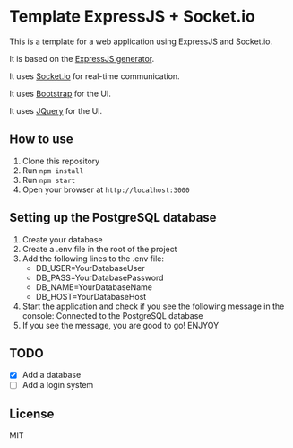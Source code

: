 Template ExpressJS + Socket.io
============================

This is a template for a web application using ExpressJS and Socket.io.

It is based on the [ExpressJS generator](https://expressjs.com/en/starter/generator.html).

It uses [Socket.io](https://socket.io/) for real-time communication.

It uses [Bootstrap](https://getbootstrap.com/) for the UI.

It uses [JQuery](https://jquery.com/) for the UI.

How to use
----------

1. Clone this repository
2. Run `npm install`
3. Run `npm start`
4. Open your browser at `http://localhost:3000`

Setting up the PostgreSQL database
----------------------------------

1. Create your database
2. Create a .env file in the root of the project
3. Add the following lines to the .env file:
    - DB_USER=YourDatabaseUser
    - DB_PASS=YourDatabasePassword
    - DB_NAME=YourDatabaseName
    - DB_HOST=YourDatabaseHost
4. Start the application and check if you see the following message in the console:
    Connected to the PostgreSQL database
5. If you see the message, you are good to go! ENJYOY

TODO
----

- [X] Add a database
- [ ] Add a login system

License
-------

MIT

